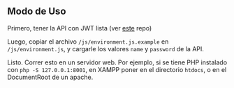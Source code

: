 ## Modo de Uso

Primero, tener la API con JWT lista (ver [este](https://github.com/ArqueologiaWebcode/JWT---API) repo)

Luego, copiar el archivo `/js/environment.js.example` en `/js/environment.js`, y cargarle los valores `name` y `password` de la API.

Listo. Correr esto en un servidor web. Por ejemplo, si se tiene PHP instalado con `php -S 127.0.0.1:8001`, en XAMPP poner en el directorio `htdocs`, o en el DocumentRoot de un apache.

